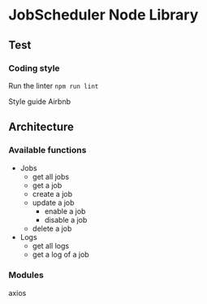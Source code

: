 # JobScheduler Node Library

## Test

### Coding style

Run the linter `npm run lint`

Style guide Airbnb


## Architecture


### Available functions

- Jobs
  - get all jobs
  - get a job
  - create a job
  - update a job
    - enable a job
    - disable a job
  - delete a job
- Logs
  - get all logs
  - get a log of a job


### Modules

axios

